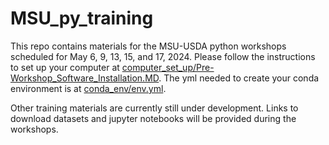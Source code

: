 # MSU_py_training

This repo contains materials for the MSU-USDA python workshops scheduled for May 6, 9, 13, 15, and 17, 2024. Please follow the instructions to set up your computer at [computer_set_up/Pre-Workshop_Software_Installation.MD](https://github.com/kerriegeil/MSU_py_training/blob/main/computer_set_up/Pre-Workshop_Software_Installation.MD). The yml needed to create your conda environment is at [conda_env/env.yml](https://github.com/kerriegeil/MSU_py_training/blob/main/conda_env/env.yml).

Other training materials are currently still under development. Links to download datasets and jupyter notebooks will be provided during the workshops. 